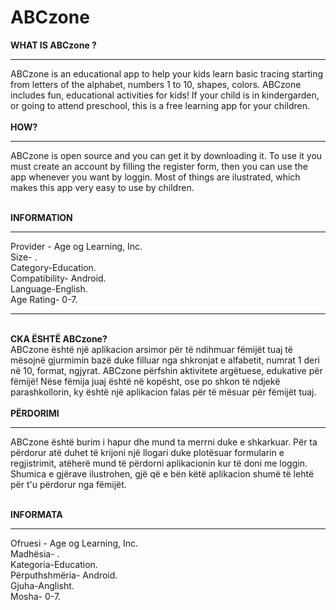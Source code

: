 # ABCzone 

<b>WHAT IS ABCzone ?</b>
<hr>
ABCzone is an educational app to help your kids learn basic tracing starting from letters of the alphabet, numbers 1 to 10, shapes, colors. ABCzone includes fun, educational activities for kids! If your child is in kindergarden, or going to attend preschool, this is a free learning app for your children.
<br><br>
<b>HOW?</B>
<hr>
ABCzone is open source and you can get it by downloading it. To use it you must create an account by filling the register form, then you can use the app whenever you want by loggin. Most of things are ilustrated, which makes this app very easy to use by children.
<br><br>

<b>INFORMATION</b>
<hr>
Provider - Age og Learning, Inc.
<br>Size- .
<br>Category-Education.
<br>Compatibility- Android.
<br>Language-English.
<br>Age Rating- 0-7.

<hr>

<br><b>CKA ËSHTË ABCzone? </b>
<br>ABCzone është një aplikacion arsimor për të ndihmuar fëmijët tuaj të mësojnë gjurmimin bazë duke filluar nga shkronjat e alfabetit, numrat 1 deri në 10, format, ngjyrat. ABCzone përfshin aktivitete argëtuese, edukative për fëmijë! Nëse fëmija juaj është në kopësht, ose po shkon të ndjekë parashkollorin, ky është një aplikacion falas për të mësuar për fëmijët tuaj.
<br><br>
<b>PËRDORIMI</B>
<hr>
ABCzone është burim i hapur dhe mund ta merrni duke e shkarkuar. Për ta përdorur atë duhet të krijoni një llogari duke plotësuar formularin e regjistrimit, atëherë mund të përdorni aplikacionin kur të doni me loggin. Shumica e gjërave ilustrohen, gjë që e bën këtë aplikacion shumë të lehtë për t'u përdorur nga fëmijët.
<br><br>

<b>INFORMATA</b>
<hr>
Ofruesi - Age og Learning, Inc.
<br>Madhësia- .
<br>Kategoria-Education.
<br>Përputhshmëria- Android.
<br>Gjuha-Anglisht.
<br>Mosha- 0-7.

